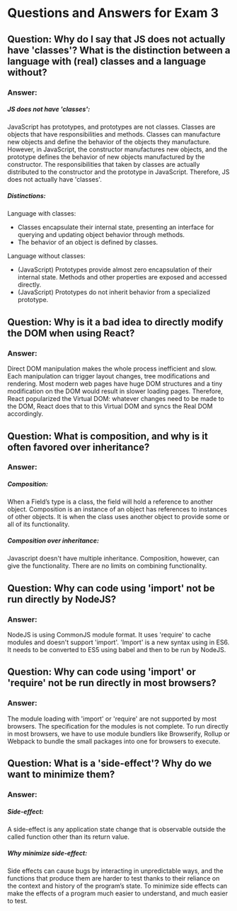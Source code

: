 # Questions and Answers for Exam 3

## Question:  Why do I say that JS does not actually have 'classes'?  What is the distinction between a language with (real) classes and a language without?

### Answer:
##### JS does not have 'classes':
JavaScript has prototypes, and prototypes are not classes. Classes are objects that have responsibilities and methods. Classes can manufacture new objects and define the behavior of the objects they manufacture. However, in JavaScript, the constructor manufactures new objects, and the prototype defines the behavior of new objects manufactured by the constructor. The responsibilities that taken by classes are actually distributed to the constructor and the prototype in JavaScript. Therefore, JS does not actually have 'classes'.

##### Distinctions:
Language with classes:

* Classes encapsulate their internal state, presenting an interface for querying and updating object behavior through methods.
* The behavior of an object is defined by classes.

Language without classes:

* (JavaScript) Prototypes provide almost zero encapsulation of their internal state. Methods and other properties are exposed and accessed directly.
* (JavaScript) Prototypes do not inherit behavior from a specialized prototype.


## Question:  Why is it a bad idea to directly modify the DOM when using React?

### Answer:

Direct DOM manipulation makes the whole process inefficient and slow. Each manipulation can trigger layout changes, tree modifications and rendering. Most modern web pages have huge DOM structures and a tiny modification on the DOM would result in slower loading pages. Therefore, React popularized the Virtual DOM: whatever changes need to be made to the DOM, React does that to this Virtual DOM and syncs the Real DOM accordingly.

## Question:  What is composition, and why is it often favored over inheritance?

### Answer:

##### Composition:
When a Field’s type is a class, the field will hold a reference to another object. Composition is an instance of an object has references to instances of other objects. It is when the class uses another object to provide some or all of its functionality.

##### Composition over inheritance:
Javascript doesn't have multiple inheritance. Composition, however, can give the functionality. There are no limits on combining functionality.

## Question:  Why can code using 'import' not be run directly by NodeJS?  

### Answer:

NodeJS is using CommonJS module format. It uses 'require' to cache modules and doesn't support 'import'. 'Import' is a new syntax using in ES6. It needs to be converted to ES5 using babel and then to be run by NodeJS.

## Question:  Why can code using 'import' or 'require' not be run directly in most browsers?

### Answer:

The module loading with 'import' or 'require' are not supported by most browsers. The specification for the modules is not complete. To run directly in most browsers, we have to use module bundlers like Browserify, Rollup or Webpack to bundle the small packages into one for browsers to execute.

## Question:  What is a 'side-effect'?  Why do we want to minimize them?

### Answer:

##### Side-effect:
A side-effect is any application state change that is observable outside the called function other than its return value.

##### Why minimize side-effect:
Side effects can cause bugs by interacting in unpredictable ways, and the functions that produce them are harder to test thanks to their reliance on the context and history of the program’s state. To minimize side effects can make the effects of a program much easier to understand, and much easier to test.
